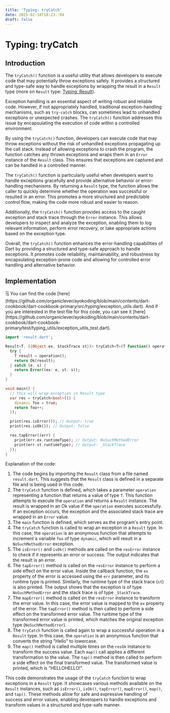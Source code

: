 ```yaml
---
title: 'Typing: tryCatch'
date: 2025-02-18T18:23::04
draft: false
---
```


# Typing: tryCatch

## Introduction

The `tryCatch()` function is a useful utility that allows developers to execute code that may potentially throw exceptions safely. It provides a structured and type-safe way to handle exceptions by wrapping the result in a `Result` type (more on `Result` type: [Typing: Result](Typing%20Result%200d2f6a91942d409d949610cebb9d1eb7.md)).

Exception handling is an essential aspect of writing robust and reliable code. However, if not appropriately handled, traditional exception-handling mechanisms, such as `try-catch` blocks, can sometimes lead to unhandled exceptions or unexpected crashes. The `tryCatch()` function addresses this issue by encapsulating the execution of code within a controlled environment.

By using the `tryCatch()` function, developers can execute code that may throw exceptions without the risk of unhandled exceptions propagating up the call stack. Instead of allowing exceptions to crash the program, the function catches any thrown exceptions and wraps them in an `Error` instance of the `Result` class. This ensures that exceptions are captured and can be handled in a controlled manner.

The `tryCatch()` function is particularly useful when developers want to handle exceptions gracefully and provide alternative behavior or error-handling mechanisms. By returning a `Result` type, the function allows the caller to quickly determine whether the operation was successful or resulted in an error. This promotes a more structured and predictable control flow, making the code more robust and easier to reason.

Additionally, the `tryCatch()` function provides access to the caught exception and stack trace through the `Error` instance. This allows developers to inspect and analyze the exception, enabling them to log relevant information, perform error recovery, or take appropriate actions based on the exception type.

Overall, the `tryCatch()` function enhances the error-handling capabilities of Dart by providing a structured and type-safe approach to handle exceptions. It promotes code reliability, maintainability, and robustness by encapsulating exception-prone code and allowing for controlled error handling and alternative behavior.

## Implementation

<aside>
🗒️ You can find the code [here](https://github.com/organiclever/ayokoding/blob/main/contents/dart-cookbook/dart-cookbook-primary/src/typing/exception_utils.dart). And if you are interested in the test file for this code, you can see it [here](https://github.com/organiclever/ayokoding/blob/main/contents/dart-cookbook/dart-cookbook-primary/test/typing_utils/exception_utils_test.dart).

</aside>

```dart
import 'result.dart';

Result<T, ({Object ex, StackTrace st})> tryCatch<T>(T Function() operation) {
  try {
    T result = operation();
    return Ok(result);
  } catch (e, s) {
    return Error((ex: e, st: s));
  }
}

void main() {
  // this will wrap exception in Result type
  var res = tryCatch<bool>(() {
    dynamic foo = true;
    return foo++;
  });

  print(res.isError()); // Output: true
  print(res.isOk()); // Output: false

  res.tapError((err) {
    print(err.ex.runtimeType); // Output: NoSuchMethodError
    print(err.st.runtimeType); // Output: _StackTrace
  });
}
```

Explanation of the code:

1. The code begins by importing the `Result` class from a file named `result.dart`. This suggests that the `Result` class is defined in a separate file and is being used in this code.
2. The `tryCatch` function is defined, which takes a parameter `operation` representing a function that returns a value of type `T`. This function attempts to execute the `operation` and returns a `Result` instance. The result is wrapped in an Ok value if the `operation` executes successfully. If an exception occurs, the exception and the associated stack trace are wrapped in an `Error` value.
3. The `main` function is defined, which serves as the program's entry point.
4. The `tryCatch` function is called to wrap an exception in a `Result` type. In this case, the `operation` is an anonymous function that attempts to increment a variable `foo` of type `dynamic`, which will result in a `NoSuchMethodError` exception.
5. The `isError()` and `isOk()` methods are called on the `resError` instance to check if it represents an error or success. The output indicates that the result is an error.
6. The `tapError()` method is called on the `resError` instance to perform a side effect on the error value. Inside the callback function, the `ex` property of the error is accessed using the `err` parameter, and its runtime type is printed. Similarly, the runtime type of the stack trace (`st`) is also printed. The output shows that the exception is of type `NoSuchMethodError` and the stack trace is of type `_StackTrace`.
7. The `mapError()` method is called on the `resError` instance to transform the error value. In this case, the error value is mapped to the `ex` property of the error. The `tapError()` method is then called to perform a side effect on the transformed error value. The runtime type of the transformed error value is printed, which matches the original exception type (`NoSuchMethodError`).
8. The `tryCatch` function is called again to wrap a successful operation in a `Result` type. In this case, the `operation` is an anonymous function that converts the string "Hello" to lowercase.
9. The `map()` method is called multiple times on the `resOk` instance to transform the success value. Each `map()` call applies a different transformation to the value. The `tap()` method is then called to perform a side effect on the final transformed value. The transformed value is printed, which is "HELLOHELLO!".

This code demonstrates the usage of the `tryCatch` function to wrap exceptions in a `Result` type. It showcases various methods available on the `Result` instances, such as `isError()`, `isOk()`, `tapError()`, `mapError()`, `map()`, and `tap()`. These methods allow for safe and expressive handling of success and error values, enabling developers to handle exceptions and transform values in a structured and type-safe manner.

